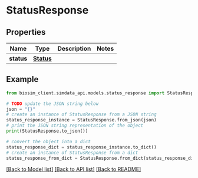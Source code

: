 # StatusResponse


## Properties

Name | Type | Description | Notes
------------ | ------------- | ------------- | -------------
**status** | [**Status**](Status.md) |  | 

## Example

```python
from biosim_client.simdata_api.models.status_response import StatusResponse

# TODO update the JSON string below
json = "{}"
# create an instance of StatusResponse from a JSON string
status_response_instance = StatusResponse.from_json(json)
# print the JSON string representation of the object
print(StatusResponse.to_json())

# convert the object into a dict
status_response_dict = status_response_instance.to_dict()
# create an instance of StatusResponse from a dict
status_response_from_dict = StatusResponse.from_dict(status_response_dict)
```
[[Back to Model list]](../README.md#documentation-for-models) [[Back to API list]](../README.md#documentation-for-api-endpoints) [[Back to README]](../README.md)


